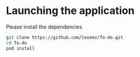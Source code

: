 # Launching the application
Please install the dependencies
```bash
git clone https://github.com/lexemz/To-do.git
cd To-do
pod install
```